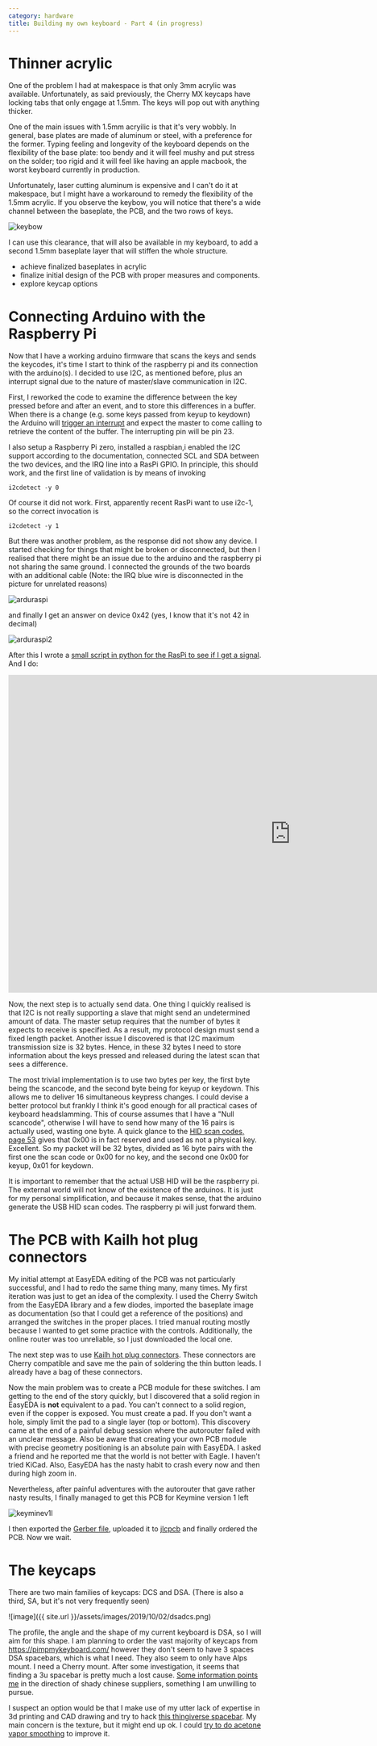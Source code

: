 ```yaml
---
category: hardware
title: Building my own keyboard - Part 4 (in progress)
---
```


# Thinner acrylic

One of the problem I had at makespace is that only 3mm acrylic was available. 
Unfortunately, as said previously, the Cherry MX keycaps have locking tabs that
only engage at 1.5mm. The keys will pop out with anything thicker.

One of the main issues with 1.5mm acryilic is that it's very wobbly. 
In general, base plates are made of aluminum or steel, with a preference for
the former. Typing feeling and longevity of the keyboard depends on the
flexibility of the base plate: too bendy and it will feel mushy and put stress
on the solder; too rigid and it will feel like having an apple macbook, the
worst keyboard currently in production.

Unfortunately, laser cutting aluminum is expensive and I can't do it at makespace,
but I might have a workaround to remedy the flexibility of the 1.5mm acrylic. If you observe
the keybow, you will notice that there's a wide channel between the baseplate, the PCB, and the
two rows of keys.

![keybow](https://raw.githubusercontent.com/stefanoborini/keymine/master/pics/20190926_225730.jpg)

I can use this clearance, that will also be available in my keyboard, to add a
second 1.5mm baseplate layer that will stiffen the whole structure.


- achieve finalized baseplates in acrylic
- finalize initial design of the PCB with proper measures and components.
- explore keycap options

# Connecting Arduino with the Raspberry Pi

Now that I have a working arduino firmware that scans the keys and sends the keycodes, it's time
I start to think of the raspberry pi and its connection with the arduino(s). I decided to use
I2C, as mentioned before, plus an interrupt signal due to the nature of master/slave communication
in I2C.

First, I reworked the code to examine the difference between the key pressed
before and after an event, and to store this differences in a buffer. When
there is a change (e.g. some keys passed from keyup to keydown) the Arduino
will [trigger an
interrupt](https://github.com/stefanoborini/keymine/blob/11ef83c6cfdfe68978c07b541f0170bb024f81ee/firmware/keymine/keymine.ino#L102)
and expect the master to come calling to retrieve the content of the buffer.
The interrupting pin will be pin 23.

I also setup a Raspberry Pi zero, installed a raspbian,i enabled the I2C
support according to the documentation, connected SCL and SDA between the two
devices, and the IRQ line into a RasPi GPIO. In principle, this should work,
and the first line of validation is by means of invoking 

    i2cdetect -y 0

Of course it did not work. First, apparently recent RasPi want to use i2c-1, so
the correct invocation is 

    i2cdetect -y 1

But there was another problem, as the response did not show any device.  I
started checking for things that might be broken or disconnected, but
then I realised that there might be an issue due to the arduino and the
raspberry pi not sharing the same ground. I connected the grounds of the two
boards with an additional cable (Note: the IRQ blue wire is
disconnected in the picture for unrelated reasons)

![arduraspi](https://raw.githubusercontent.com/stefanoborini/keymine/master/pics/20190926_203829.jpg)

and finally I get an answer on device 0x42 (yes, I know that it's not 42 in decimal)

![arduraspi2](https://raw.githubusercontent.com/stefanoborini/keymine/master/pics/20190926_203821.jpg)

After this I wrote a [small script in python for the RasPi to see if I get a signal](https://github.com/stefanoborini/keymine/blob/55ac1373f61e9badcf7955390386e3efe85d68da/firmware/raspiinterrupt.py).  And I do:

<iframe width="1120" height="630" src="https://www.youtube.com/embed/YHFeZrZTBXA" frameborder="0" allow="accelerometer; autoplay; encrypted-media; gyroscope; picture-in-picture" allowfullscreen></iframe>

Now, the next step is to actually send data. One thing I quickly realised is
that I2C is not really supporting a slave that might send an undetermined
amount of data.  The master setup requires that the number of bytes it expects
to receive is specified. As a result, my protocol design must send a fixed
length packet. Another issue I discovered is that I2C maximum transmission size
is 32 bytes. Hence, in these 32 bytes I need to store information about
the keys pressed and released during the latest scan that sees a difference.

The most trivial implementation is to use two bytes per key, the first byte
being the scancode, and the second byte being for keyup or keydown. This allows
me to deliver 16 simultaneous keypress changes. I could devise a better
protocol but frankly I think it's good enough for all practical cases of
keyboard headslamming. This of course assumes that I have a "Null scancode",
otherwise I will have to send how many of the 16 pairs is actually used,
wasting one byte. A quick glance to the [HID scan codes, page
53](https://www.usb.org/sites/default/files/documents/hut1_12v2.pdf)
gives that 0x00 is in fact reserved and used as not a physical key.
Excellent. So my packet will be 32 bytes, divided as 16 byte pairs with the
first one the scan code or 0x00 for no key, and the second one 0x00 for keyup,
0x01 for keydown.

It is important to remember that the actual USB HID will be the raspberry pi.
The external world will not know of the existence of the arduinos. It is just for
my personal simplification, and because it makes sense, that the arduino
generate the USB HID scan codes. The raspberry pi will just forward them.

# The PCB with Kailh hot plug connectors

My initial attempt at EasyEDA editing of the PCB was not particularly
successful, and I had to redo the same thing many, many times. My first
iteration was just to get an idea of the complexity. I used the Cherry Switch
from the EasyEDA library and a few diodes, imported the baseplate image as
documentation (so that I could get a reference of the positions) and arranged
the switches in the proper places. I tried manual routing mostly because I
wanted to get some practice with the controls. Additionally, the online router
was too unreliable, so I just downloaded the local one.

The next step was to use [Kailh hot plug connectors](https://cdn.shopify.com/s/files/1/3099/8088/files/CPG151101S11_MX_Socket.pdf?4656976507916097806). 
These connectors are Cherry compatible and save me the pain of soldering the thin button leads. I already have a bag of these
connectors.

Now the main problem was to create a PCB module for these switches. I am
getting to the end of the story quickly, but I discovered that a solid region
in EasyEDA is **not** equivalent to a pad.  You can't connect to a solid
region, even if the copper is exposed. You must create a pad. If you don't want
a hole, simply limit the pad to a single layer (top or bottom). This discovery
came at the end of a painful debug session where the autorouter failed with an
unclear message. Also be aware that creating your own PCB module with precise
geometry positioning is an absolute pain with EasyEDA. I asked a friend and he
reported me that the world is not better with Eagle. I haven't tried KiCad.
Also, EasyEDA has the nasty habit to crash every now and then during high zoom
in. 

Nevertheless, after painful adventures with the autorouter that gave rather
nasty results, I finally managed to get this PCB for Keymine version 1 left

![keyminev1l](https://raw.githubusercontent.com/stefanoborini/keymine/master/pcb/keymine-v1L.png)

I then exported the [Gerber
file](https://raw.githubusercontent.com/stefanoborini/keymine/master/pcb/keymine-v1L.zip),
uploaded it to [jlcpcb](https://jlcpcb.com/) and finally ordered the PCB. Now we wait.

# The keycaps

There are two main families of keycaps: DCS and DSA. (There is also a third, SA, but it's not very frequently seen) 

![image]({{ site.url }}/assets/images/2019/10/02/dsadcs.png)

The profile, the angle and the shape of my current keyboard is DSA, so I will aim for this shape. I
am planning to order the vast majority of keycaps from https://pimpmykeyboard.com/ however they don't seem
to have 3 spaces DSA spacebars, which is what I need. They also seem to only have Alps mount. I need
a Cherry mount. After some investigation, it seems that finding a 3u spacebar is pretty much a lost cause.
[Some information points
me](https://www.reddit.com/r/MechanicalKeyboards/comments/6rn3dr/3u_spacebars/)
in the direction of shady chinese suppliers, something I am unwilling to pursue.

I suspect an option would be that I make use of my utter lack of expertise in
3d printing and CAD drawing and try to hack [this thingiverse
spacebar](https://www.thingiverse.com/thing:2204309). My main concern is the
texture, but it might end up ok. I could [try to do acetone vapor
smoothing](https://all3dp.com/2/abs-smoothing-a-beginners-guide-to-abs-vapor-smoothing/)
to improve it.

